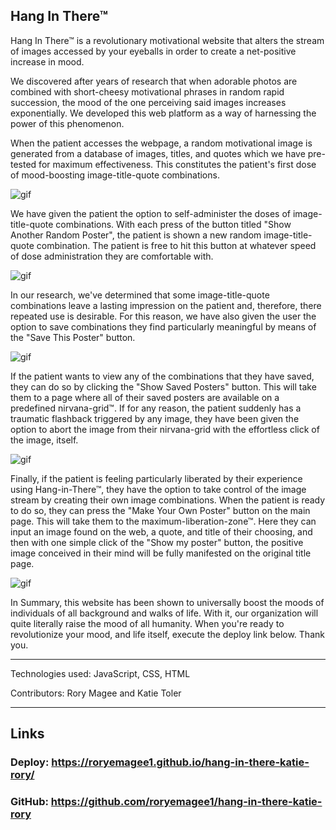 
## Hang In There™

Hang In There™ is a revolutionary motivational website that alters the stream of images accessed by your eyeballs in order to create a net-positive increase in mood.

We discovered after years of research that when adorable photos are combined with short-cheesy motivational phrases in random rapid succession, the mood of the one perceiving said images increases exponentially.  We developed this web platform as a way of harnessing the power of this phenomenon.  

When the patient accesses the webpage, a random motivational image is generated from a database of images, titles, and quotes which we have pre-tested for maximum effectiveness.  This constitutes the patient's first dose of mood-boosting image-title-quote combinations.  

![gif](https://media1.giphy.com/media/sXJgBYOHSjl278FHXE/giphy.gif?cid=790b761135c23698fc0a60516e32d779831676134d4caad5&rid=giphy.gif)

We have given the patient the option to self-administer the doses of image-title-quote combinations.  With each press of the button titled "Show Another Random Poster", the patient is shown a new random image-title-quote combination.  The patient is free to hit this button at whatever speed of dose administration they are comfortable with. 

![gif](https://media3.giphy.com/media/44ZDkOMfNlkJXJyQ1a/giphy.gif?cid=790b76117834db1193c2c9dc73ccc9995c5c9da62bb4006c&rid=giphy.gif)

In our research, we've determined that some image-title-quote combinations leave a lasting impression on the patient and, therefore, there repeated use is desirable.  For this reason, we have also given the user the option to save combinations they find particularly meaningful by means of the "Save This Poster" button.

![gif](https://media4.giphy.com/media/OsegmeBRjGv4GgVsd2/giphy.gif?cid=790b76115bb591cc08587ca71ce126cc7c18ee9092a26824&rid=giphy.gif)

If the patient wants to view any of the combinations that they have saved, they can do so by clicking the "Show Saved Posters" button.  This will take them to a page where all of their saved posters are available on a predefined nirvana-grid™.  If for any reason, the patient suddenly has a traumatic flashback triggered by any image, they have been given the option to abort the image from their nirvana-grid with the effortless click of the image, itself.

![gif](https://media1.giphy.com/media/sXJgBYOHSjl278FHXE/giphy.gif?cid=790b761135c23698fc0a60516e32d779831676134d4caad5&rid=giphy.gif)

Finally, if the patient is feeling particularly liberated by their experience using Hang-in-There™, they have the option to take control of the image stream by creating their own image combinations.  When the patient is ready to do so, they can press the "Make Your Own Poster" button on the main page.  This will take them to the maximum-liberation-zone™.  Here they can input an image found on the web, a quote, and title of their choosing, and then with one simple click of the "Show my poster" button, the positive image conceived in their mind will be fully manifested on the original title page.

![gif](https://media3.giphy.com/media/Bhn6Ggw0kxoynW92jZ/giphy.gif?cid=790b7611264199272cd42f39fe740ab4bdc748de58dc787e&rid=giphy.gif)

In Summary, this website has been shown to universally boost the moods of individuals of all background and walks of life.  With it, our organization will quite literally raise the mood of all humanity.  When you're ready to revolutionize your mood, and life itself, execute the deploy link below.  Thank you.

---

Technologies used: JavaScript, CSS, HTML

Contributors: Rory Magee and Katie Toler

---

## Links

### Deploy: https://roryemagee1.github.io/hang-in-there-katie-rory/

### GitHub: https://github.com/roryemagee1/hang-in-there-katie-rory
